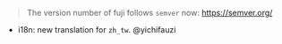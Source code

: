 > The version number of fuji follows `semver` now: https://semver.org/ 
 
- i18n: new translation for `zh_tw`. @yichifauzi